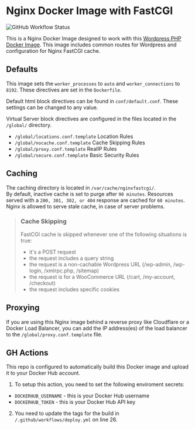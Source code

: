# Nginx Docker Image with FastCGI

![GitHub Workflow Status](https://img.shields.io/github/workflow/status/eric-mathison/docker-wordpress-nginx/Build%20Docker%20Image%20and%20Push?style=for-the-badge)

This is a Nginx Docker Image designed to work with this [Wordpress PHP Docker Image](https://github.com/eric-mathison/docker-wordpress-php). This image includes common routes for Wordpress and configuration for Nginx FastCGI cache.

## Defaults

This image sets the `worker_processes` to `auto` and `worker_connections` to `8192`. These directives are set in the `Dockerfile`.

Default html block directives can be found in `conf/default.conf`. These settings can be changed to any value.

Virtual Server block directives are configured in the files located in the `/global/` directory.

-   `/global/locations.conf.template` Location Rules
-   `/global/nocache.conf.template` Cache Skipping Rules
-   `/global/proxy.conf.template` RealIP Rules
-   `/global/secure.conf.template` Basic Security Rules

## Caching

The caching directory is located in `/var/cache/nginxfastcgi/`.  
By default, inactive cache is set to purge after `90 minutes`. Resources served with a `200, 301, 302, or 404` response are cached for `60 minutes`. Nginx is allowed to serve stale cache, in case of server problems.

> ### Cache Skipping
>
> FastCGI cache is skipped whenever one of the following situations is true:
>
> -   it's a POST request
> -   the request includes a query string
> -   the request is a non-cachable Wordpress URL (/wp-admin, /wp-login, /xmlrpc.php, /sitemap)
> -   the request is for a WooCommerce URL (/cart, /my-account, /checkout)
> -   the request includes specific cookies

## Proxying

If you are using this Nginx image behind a reverse proxy like Cloudflare or a Docker Load Balancer, you can add the IP address(es) of the load balancer to the `/global/proxy.conf.template` file.

## GH Actions

This repo is configured to automatically build this Docker image and upload it to your Docker Hub account.

1. To setup this action, you need to set the following enviroment secrets:

-   `DOCKERHUB_USERNAME` - this is your Docker Hub username
-   `DOCKERHUB_TOKEN` - this is your Docker Hub API key

2. You need to update the tags for the build in `/.github/workflows/deploy.yml` on line 26.
